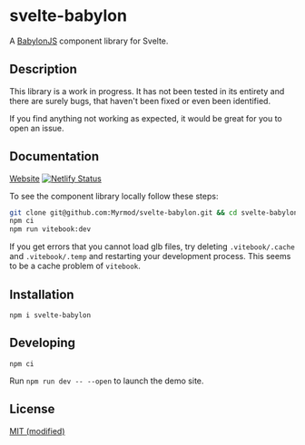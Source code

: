 # svelte-babylon

A [BabylonJS](https://www.babylonjs.com/) component library for Svelte.

## Description

This library is a work in progress. It has not been tested in its entirety and there are surely bugs, that haven't been fixed or even been identified.

If you find anything not working as expected, it would be great for you to open an issue.

## Documentation

[Website](https://svelte-babylon.netlify.app)
[![Netlify Status](https://api.netlify.com/api/v1/badges/67a15e95-bc5d-46e2-9fc9-061a39578019/deploy-status)](https://app.netlify.com/sites/svelte-babylon/deploys)

To see the component library locally follow these steps:

```bash
git clone git@github.com:Myrmod/svelte-babylon.git && cd svelte-babylon
npm ci
npm run vitebook:dev
```

If you get errors that you cannot load glb files, try deleting `.vitebook/.cache` and `.vitebook/.temp` and restarting your development process. This seems to be a cache problem of `vitebook`.

## Installation

```
npm i svelte-babylon
```

## Developing

```
npm ci
```

Run `npm run dev -- --open` to launch the demo site.

## License

[MIT (modified)](LICENSE)
